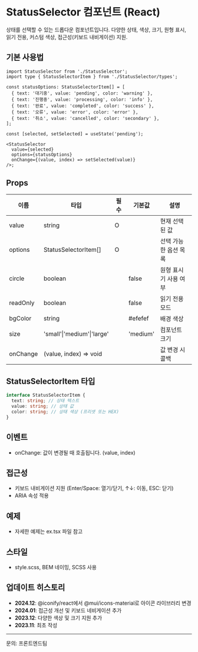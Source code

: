 # StatusSelector 컴포넌트 (React)

상태를 선택할 수 있는 드롭다운 컴포넌트입니다. 다양한 상태, 색상, 크기, 원형 표시, 읽기 전용, 커스텀 색상, 접근성(키보드 내비게이션) 지원.

## 기본 사용법

```tsx
import StatusSelector from './StatusSelector';
import type { StatusSelectorItem } from './StatusSelector/types';

const statusOptions: StatusSelectorItem[] = [
  { text: '대기중', value: 'pending', color: 'warning' },
  { text: '진행중', value: 'processing', color: 'info' },
  { text: '완료', value: 'completed', color: 'success' },
  { text: '오류', value: 'error', color: 'error' },
  { text: '취소', value: 'cancelled', color: 'secondary' },
];

const [selected, setSelected] = useState('pending');

<StatusSelector
  value={selected}
  options={statusOptions}
  onChange={(value, index) => setSelected(value)}
/>;
```

## Props

| 이름     | 타입                       | 필수 | 기본값   | 설명                  |
| -------- | -------------------------- | ---- | -------- | --------------------- |
| value    | string                     | O    |          | 현재 선택된 값        |
| options  | StatusSelectorItem[]       | O    |          | 선택 가능한 옵션 목록 |
| circle   | boolean                    |      | false    | 원형 표시기 사용 여부 |
| readOnly | boolean                    |      | false    | 읽기 전용 모드        |
| bgColor  | string                     |      | #efefef  | 배경 색상             |
| size     | 'small'\|'medium'\|'large' |      | 'medium' | 컴포넌트 크기         |
| onChange | (value, index) => void     |      |          | 값 변경 시 콜백       |

## StatusSelectorItem 타입

```ts
interface StatusSelectorItem {
  text: string; // 상태 텍스트
  value: string; // 상태 값
  color: string; // 상태 색상 (프리셋 또는 HEX)
}
```

## 이벤트

- onChange: 값이 변경될 때 호출됩니다. (value, index)

## 접근성

- 키보드 내비게이션 지원 (Enter/Space: 열기/닫기, ↑↓: 이동, ESC: 닫기)
- ARIA 속성 적용

## 예제

- 자세한 예제는 ex.tsx 파일 참고

## 스타일

- style.scss, BEM 네이밍, SCSS 사용

## 업데이트 히스토리

- **2024.12**: @iconify/react에서 @mui/icons-material로 아이콘 라이브러리 변경
- **2024.01**: 접근성 개선 및 키보드 네비게이션 추가
- **2023.12**: 다양한 색상 및 크기 지원 추가
- **2023.11**: 최초 작성

---

문의: 프론트엔드팀
